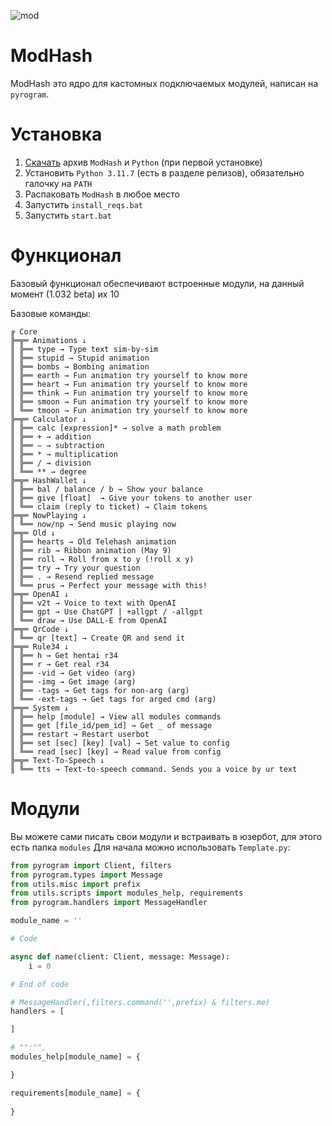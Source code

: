 ![mod](https://github.com/NoBanOnlyZXC/ModHash/assets/155289158/a1c81646-688d-410d-9d02-adef32ec1094)
# ModHash
ModHash это ядро для кастомных подключаемых модулей, написан на `pyrogram`.

# Установка
1. [Скачать](https://github.com/NoBanOnlyZXC/ModHash/releases/latest) архив `ModHash` и `Python` (при первой установке) 
2. Установить `Python 3.11.7` (есть в разделе релизов), обязательно галочку на `PATH`
3. Распаковать `ModHash` в любое место
4. Запустить `install_reqs.bat`
5. Запустить `start.bat`

# Функционал
Базовый функционал обеспечивают встроенные модули, на данный момент (1.032 beta) их 10

Базовые команды:
```copy
╔ Core
╠═╦═ Animations ↓
║ ╠══ type → Type text sim-by-sim
║ ╠══ stupid → Stupid animation
║ ╠══ bombs → Bombing animation
║ ╠══ earth → Fun animation try yourself to know more
║ ╠══ heart → Fun animation try yourself to know more
║ ╠══ think → Fun animation try yourself to know more
║ ╠══ smoon → Fun animation try yourself to know more
║ ╚══ tmoon → Fun animation try yourself to know more
╠═╦═ Calculator ↓
║ ╠══ calc [expression]* → solve a math problem
║ ╠══ + → addition
║ ╠══ – → subtraction
║ ╠══ * → multiplication
║ ╠══ / → division
║ ╚══ ** → degree
╠═╦═ HashWallet ↓
║ ╠══ bal / balance / b → Show your balance
║ ╠══ give [float]  → Give your tokens to another user
║ ╚══ claim (reply to ticket) → Claim tokens
╠═╦═ NowPlaying ↓
║ ╚══ now/np → Send music playing now
╠═╦═ Old ↓
║ ╠══ hearts → Old Telehash animation
║ ╠══ rib → Ribbon animation (May 9)
║ ╠══ roll → Roll from x to y (!roll x y)
║ ╠══ try → Try your question
║ ╠══ . → Resend replied message
║ ╚══ prus → Perfect your message with this!
╠═╦═ OpenAI ↓
║ ╠══ v2t → Voice to text with OpenAI
║ ╠══ gpt → Use ChatGPT | +allgpt / -allgpt
║ ╚══ draw → Use DALL-E from OpenAI
╠═╦═ QrCode ↓
║ ╚══ qr [text] → Create QR and send it
╠═╦═ Rule34 ↓
║ ╠══ h → Get hentai r34
║ ╠══ r → Get real r34
║ ╠══ -vid → Get video (arg)
║ ╠══ -img → Get image (arg)
║ ╠══ -tags → Get tags for non-arg (arg)
║ ╚══ -ext-tags → Get tags for arged cmd (arg)
╠═╦═ System ↓
║ ╠══ help [module] → View all modules commands
║ ╠══ get [file_id/pem_id] → Get _ of message
║ ╠══ restart → Restart userbot
║ ╠══ set [sec] [key] [val] → Set value to config
║ ╚══ read [sec] [key] → Read value from config
╠═╦═ Text-To-Speech ↓
║ ╚══ tts → Text-to-speech command. Sends you a voice by ur text
```

# Модули
Вы можете сами писать свои модули и встраивать в юзербот, для этого есть папка `modules`
Для начала можно использовать `Template.py`:

```python
from pyrogram import Client, filters
from pyrogram.types import Message
from utils.misc import prefix
from utils.scripts import modules_help, requirements
from pyrogram.handlers import MessageHandler

module_name = ''

# Code

async def name(client: Client, message: Message):
    i = 0

# End of code

# MessageHandler(,filters.command('',prefix) & filters.me)
handlers = [

]

# "":"",
modules_help[module_name] = {

}

requirements[module_name] = {
    
}
```
